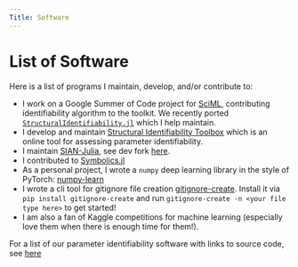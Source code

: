 ```yaml
---
Title: Software
---
```


# List of Software

Here is a list of programs I maintain, develop, and/or contribute to:

- I work on a Google Summer of Code project for [SciML](https://github.com/SciML/), contributing identifiability algorithm to the toolkit. We recently ported [`StructuralIdentifiability.jl`](https://github.com/SciML/StructuralIdentifiability.jl) which I help maintain.
- I develop and maintain [Structural Identifiability Toolbox](https://maple.cloud/app/6509768948056064/Structural+Identifiability+Toolbox) which is an online tool for assessing parameter identifiability.
- I maintain [SIAN-Julia](https://github.com/alexeyovchinnikov/SIAN-Julia), see dev fork [here](https://github.com/iliailmer/SIAN-Julia).
- I contributed to [Symbolics.jl](https://github.com/JuliaSymbolics/Symbolics.jl)
- As a personal project, I wrote a `numpy` deep learning library in the style of PyTorch: [numpy-learn](https://github.com/iliailmer/numpy_learn)
- I wrote a cli tool for gitignore file creation [gitignore-create](https://github.com/iliailmer/gitignore-create). Install it via `pip install gitignore-create` and run `gitignore-create -n <your file type here>` to get started!
- I am also a fan of Kaggle competitions for machine learning (especially love them when there is enough time for them!). 

For a list of our parameter identifiability software with links to source code, see [here](https://iliailmer.github.io/structsoftware/)